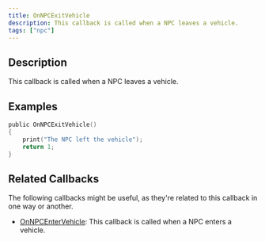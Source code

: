 ```yaml
---
title: OnNPCExitVehicle
description: This callback is called when a NPC leaves a vehicle.
tags: ["npc"]
---
```


<VersionWarn name='callback' version='SA-MP 0.3a' />

## Description

This callback is called when a NPC leaves a vehicle.


## Examples

```c
public OnNPCExitVehicle()
{
    print("The NPC left the vehicle");
    return 1;
}
```

## Related Callbacks

The following callbacks might be useful, as they're related to this callback in one way or another. 

- [OnNPCEnterVehicle](OnNPCEnterVehicle): This callback is called when a NPC enters a vehicle.
